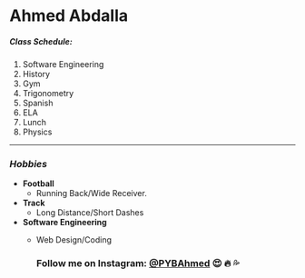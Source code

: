 # Ahmed Abdalla  
##### Class Schedule:  
1. Software Engineering
2. History
3. Gym
4. Trigonometry 
5. Spanish 
6. ELA
7. Lunch  
8. Physics
___
  
 ### _Hobbies_
  - **Football**  
      - Running Back/Wide Receiver.
  - **Track**  
      - Long Distance/Short Dashes 
  - **Software Engineering**  
      - Web Design/Coding  
        
        ### Follow me on Instagram: [@PYBAhmed](www.google.com/pybahmed) :heart_eyes: :fire: :sweat_drops: 
 